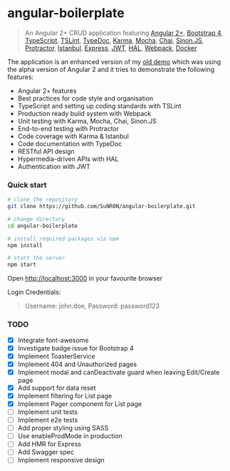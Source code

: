 # angular-boilerplate

> An Angular 2+ CRUD application featuring [Angular 2+](https://angular.io), [Bootstrap 4](https://v4-alpha.getbootstrap.com/), [TypeScript](http://www.typescriptlang.org/), [TSLint](http://palantir.github.io/tslint/), [TypeDoc](http://typedoc.org/), [Karma](https://karma-runner.github.io/1.0/index.html), [Mocha](https://mochajs.org/), [Chai](http://chaijs.com/), [Sinon.JS](http://sinonjs.org/), [Protractor](http://www.protractortest.org/#/), [Istanbul](https://github.com/gotwarlost/istanbul), [Express](https://expressjs.com/), [JWT](https://jwt.io/), [HAL](http://stateless.co/hal_specification.html), [Webpack](https://webpack.js.org/), [Docker](https://www.docker.com/)

The application is an enhanced version of my [old demo](https://github.com/opencredo/angular2-boilerplate) which was using the alpha version of Angular 2 and it tries to demonstrate the following features:
- Angular 2+ features
- Best practices for code style and organisation
- TypeScript and setting up coding standards with TSLint
- Production ready build system with Webpack
- Unit testing with Karma, Mocha, Chai, Sinon.JS
- End-to-end testing with Protractor
- Code coverage with Karma & Istanbul
- Code documentation with TypeDoc
- RESTful API design
- Hypermedia-driven APIs with HAL
- Authentication with JWT


### Quick start
```bash
# clone the repository
git clone https://github.com/SuNR0N/angular-boilerplate.git

# change directory
cd angular-boilerplate

# install required packages via npm
npm install

# start the server
npm start
```
Open [http://localhost:3000](http://localhost:3000) in your favourite browser

Login Credentials:
> Username: john.doe, Password: password123

### TODO

- [X] Integrate font-awesome
- [X] Investigate badge issue for Bootstrap 4
- [X] Implement ToasterService
- [X] Implement 404 and Unauthorized pages
- [X] Implement modal and canDeactivate guard when leaving Edit/Create page
- [X] Add support for data reset
- [X] Implement filtering for List page
- [X] Implement Pager component for List page
- [ ] Implement unit tests
- [ ] Implement e2e tests
- [ ] Add proper styling using SASS
- [ ] Use enableProdMode in production
- [ ] Add HMR for Express
- [ ] Add Swagger spec
- [ ] Implement responsive design